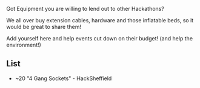 Got Equipment you are willing to lend out to other Hackathons?

We all over buy extension cables, hardware and those inflatable beds, so it 
would be great to share them!

Add yourself here and help events cut down on their budget! (and help the
environment!)

## List

* ~20 "4 Gang Sockets" - HackSheffield

